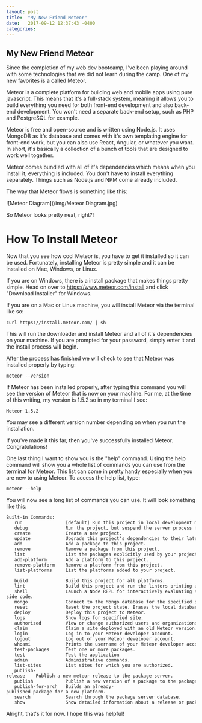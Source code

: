 ```yaml
---
layout: post
title:  "My New Friend Meteor"
date:   2017-09-12 12:37:43 -0400
categories: 		
---
```

## My New Friend Meteor

Since the completion of my web dev bootcamp, I've been playing around with some technologies that we did not learn during the camp. One of my new favorites is a called Meteor.

Meteor is a complete platform for building web and mobile apps using pure javascript. This means that it's a full-stack system, meaning it allows you to build everything you need for both front-end development and also back-end development. You won't need a separate back-end setup, such as PHP and PostgreSQL for example.

Meteor is free and open-source and is written using Node.js. It uses MongoDB as it's database and comes with it's own templating engine for front-end work, but you can also use React, Angular, or whatever you want. In short, it's basically a collection of a bunch of tools that are designed to work well together.

Meteor comes bundled with all of it's dependencies which means when you install it, everything is included. You don't have to install everything separately. Things such as Node.js and NPM come already included.


The way that Meteor flows is something like this:

![Meteor Diagram](/img/Meteor Diagram.jpg)


So Meteor looks pretty neat, right?!

# How To Install Meteor

Now that you see how cool Meteor is, you have to get it installed so it can be used. Fortunately, installing Meteor is pretty simple and it can be installed on Mac, Windows, or Linux.

If you are on Windows, there is a install package that makes things pretty simple. Head on over to https://www.meteor.com/install and click "Download Installer" for Windows.

If you are on a Mac or Linux machine, you will install Meteor via the terminal like so:

    curl https://install.meteor.com/ | sh

This will run the downloader and install Meteor and all of it's dependencies on your machine. If you are prompted for your password, simply enter it and the install process will begin.

After the process has finished we will check to see that Meteor was installed properly by typing:

    meteor --version  

If Meteor has been installed properly, after typing this command you will see the version of Meteor that is now on your machine. For me, at the time of this writing, my version is 1.5.2 so in my terminal I see:

    Meteor 1.5.2

You may see a different version number depending on when you run the installation.

If you've made it this far, then you've successfully installed Meteor. Congratulations!

One last thing I want to show you is the "help" command. Using the help command will show you a whole list of commands you can use from the terminal for Meteor. This list can come in pretty handy especially when you are new to using Meteor. To access the help list, type:

    meteor --help

You will now see a long list of commands you can use. It will look something like this:

    Built-in Commands:
       run                [default] Run this project in local development mode.
       debug              Run the project, but suspend the server process for debugging.
       create             Create a new project.
       update             Upgrade this project's dependencies to their latest versions.
       add                Add a package to this project.
       remove             Remove a package from this project.
       list               List the packages explicitly used by your project.
       add-platform       Add a platform to this project.
       remove-platform    Remove a platform from this project.
       list-platforms     List the platforms added to your project.

       build              Build this project for all platforms.
       lint               Build this project and run the linters printing all errors and warnings.
       shell              Launch a Node REPL for interactively evaluating server-side code.
       mongo              Connect to the Mongo database for the specified site.
       reset              Reset the project state. Erases the local database.
       deploy             Deploy this project to Meteor.
       logs               Show logs for specified site.
       authorized         View or change authorized users and organizations for a site.
       claim              Claim a site deployed with an old Meteor version.
       login              Log in to your Meteor developer account.
       logout             Log out of your Meteor developer account.
       whoami             Prints the username of your Meteor developer account.
       test-packages      Test one or more packages.
       test               Test the application
       admin              Administrative commands.
       list-sites         List sites for which you are authorized.
       publish-release    Publish a new meteor release to the package server.
       publish            Publish a new version of a package to the package server.
       publish-for-arch   Builds an already-published package for a new platform.
       search             Search through the package server database.
       show               Show detailed information about a release or package.

Alright, that's it for now. I hope this was helpful!
